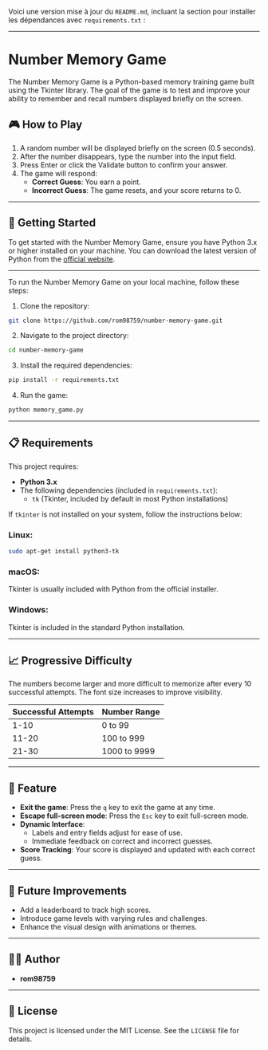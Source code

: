 Voici une version mise à jour du `README.md`, incluant la section pour installer les dépendances avec `requirements.txt` :

---

# Number Memory Game

The Number Memory Game is a Python-based memory training game built using the Tkinter library. The goal of the game is to test and improve your ability to remember and recall numbers displayed briefly on the screen.

## 🎮 How to Play

1. A random number will be displayed briefly on the screen (0.5 seconds).
2. After the number disappears, type the number into the input field.
3. Press Enter or click the Validate button to confirm your answer.
4. The game will respond:
   - **Correct Guess**: You earn a point.
   - **Incorrect Guess**: The game resets, and your score returns to 0.

---

## 🚀 Getting Started

To get started with the Number Memory Game, ensure you have Python 3.x or higher installed on your machine. You can download the latest version of Python from the [official website](https://www.python.org/downloads/).

---

To run the Number Memory Game on your local machine, follow these steps:

1. Clone the repository:

```bash
git clone https://github.com/rom98759/number-memory-game.git
```

2. Navigate to the project directory:

```bash
cd number-memory-game
```

3. Install the required dependencies:

```bash
pip install -r requirements.txt
```

4. Run the game:

```bash
python memory_game.py
```

---

## 📋 Requirements

This project requires:

- **Python 3.x**
- The following dependencies (included in `requirements.txt`):
  - `tk` (Tkinter, included by default in most Python installations)

If `tkinter` is not installed on your system, follow the instructions below:

### Linux:
```bash
sudo apt-get install python3-tk
```

### macOS:
Tkinter is usually included with Python from the official installer.

### Windows:
Tkinter is included in the standard Python installation.

---

## 📈 Progressive Difficulty

The numbers become larger and more difficult to memorize after every 10 successful attempts. The font size increases to improve visibility.

| Successful Attempts | Number Range |
|---------------------|--------------|
| 1-10                | 0 to 99      |
| 11-20               | 100 to 999   |
| 21-30               | 1000 to 9999 |

---

## 📝 Feature

- **Exit the game**: Press the `q` key to exit the game at any time.
- **Escape full-screen mode**: Press the `Esc` key to exit full-screen mode.
- **Dynamic Interface**:
  - Labels and entry fields adjust for ease of use.
  - Immediate feedback on correct and incorrect guesses.
- **Score Tracking**: Your score is displayed and updated with each correct guess.

---

## 🌟 Future Improvements

- Add a leaderboard to track high scores.
- Introduce game levels with varying rules and challenges.
- Enhance the visual design with animations or themes.

---

## 🧑‍💻 Author

- **rom98759**

---

## 📜 License

This project is licensed under the MIT License. See the `LICENSE` file for details.
